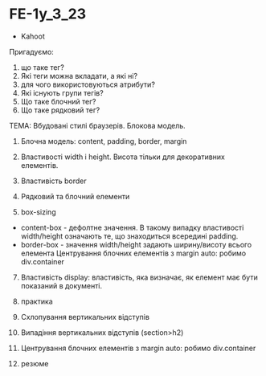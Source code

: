 # FE-1y_3_23

- Kahoot

Пригадуємо:

1. що таке тег?
2. Які теги можна вкладати, а які ні?
3. для чого використовуються атрибути?
4. Які існують групи тегів?
5. Що таке блочний тег?
6. Що таке рядковий тег?

ТЕМА: Вбудовані стилі браузерів. Блокова модель.

1. Блочна модель: content, padding, border, margin

2. Властивості width і height. Висота тільки для декоративних елементів.

3. Властивість border

4. Рядковий та блочний елементи

5. box-sizing

- content-box - дефолтне значення. В такому випадку властивості width/height
  означають те, що знаходиться всередині padding.
- border-box - значення width/height задають ширину/висоту всього елемента
  Центрування блочних елементів з margin auto: робимо div.container

7. Властивість display: властивість, яка визначає, як елемент має бути показаний
   в документі.

8. практика

9. Схлопування вертикальних відступів

10. Випадіння вертикальних відступів (section>h2)

11. Центрування блочних елементів з margin auto: робимо div.container

12. резюме
